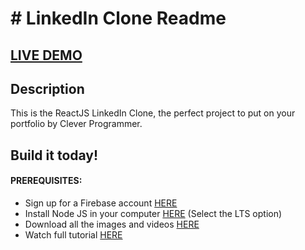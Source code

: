 # # LinkedIn Clone Readme

## <a href='https://linkedin-clone-b9f2a.web.app' target='_blank'>LIVE DEMO</a>

## Description
This is the ReactJS LinkedIn Clone, the perfect project to put on your portfolio by Clever Programmer.

## Build it today!

#### PREREQUISITES:
- Sign up for a Firebase account <a href='https://firebase.google.com'>HERE</a>
- Install Node JS in your computer <a href='https://nodejs.org/en/'>HERE</a> (Select the LTS option)
- Download all the images and videos <a href='https://drive.google.com/drive/folders/1czlG0rnLWJgNLhlU-tN6OVyB6xu1r5UU?usp=sharing'>HERE</a>
- Watch full tutorial <a href='https://youtu.be/xP3cxbDUtrc'>HERE</a>
